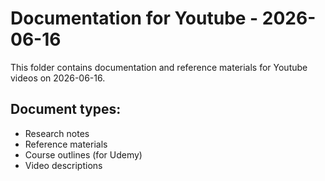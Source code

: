 # Documentation for Youtube - 2026-06-16

This folder contains documentation and reference materials for Youtube videos on 2026-06-16.

## Document types:
- Research notes
- Reference materials
- Course outlines (for Udemy)
- Video descriptions
